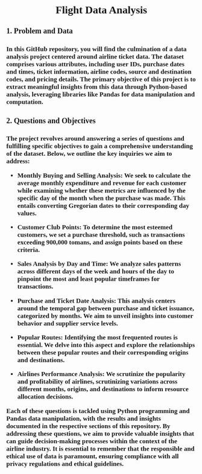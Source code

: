 <span style="font-family:Times New Roman; font-size:14pt;">
<h2 align="center"><b>Flight Data Analysis</b></h2>
</span>



<span style="font-family:Times New Roman; font-size:15pt;">
<h4><b>1. Problem and Data<b></h4>
<span>
<span style="font-family: Times New Roman; font-size: 13pt;">

In this GitHub repository, you will find the culmination of a data analysis project centered around airline ticket data. The dataset comprises various attributes, including user IDs, purchase dates and times, ticket information, airline codes, source and destination codes, and pricing details. The primary objective of this project is to extract meaningful insights from this data through Python-based analysis, leveraging libraries like Pandas for data manipulation and computation.

<span style="font-family:Times New Roman; font-size:15pt;">
<h4><b>2. Questions and Objectives<b></h4>
<span>
<span style="font-family: Times New Roman; font-size: 13pt;">

The project revolves around answering a series of questions and fulfilling specific objectives to gain a comprehensive understanding of the dataset. Below, we outline the key inquiries we aim to address:

* Monthly Buying and Selling Analysis: We seek to calculate the average monthly expenditure and revenue for each customer while examining whether these metrics are influenced by the specific day of the month when the purchase was made. This entails converting Gregorian dates to their corresponding day values.

* Customer Club Points: To determine the most esteemed customers, we set a purchase threshold, such as transactions exceeding 900,000 tomans, and assign points based on these criteria.

* Sales Analysis by Day and Time: We analyze sales patterns across different days of the week and hours of the day to pinpoint the most and least popular timeframes for transactions.

* Purchase and Ticket Date Analysis: This analysis centers around the temporal gap between purchase and ticket issuance, categorized by months. We aim to unveil insights into customer behavior and supplier service levels.

* Popular Routes: Identifying the most frequented routes is essential. We delve into this aspect and explore the relationships between these popular routes and their corresponding origins and destinations.

* Airlines Performance Analysis: We scrutinize the popularity and profitability of airlines, scrutinizing variations across different months, origins, and destinations to inform resource allocation decisions.

Each of these questions is tackled using Python programming and Pandas data manipulation, with the results and insights documented in the respective sections of this repository. By addressing these questions, we aim to provide valuable insights that can guide decision-making processes within the context of the airline industry. It is essential to remember that the responsible and ethical use of data is paramount, ensuring compliance with all privacy regulations and ethical guidelines.

</span>



